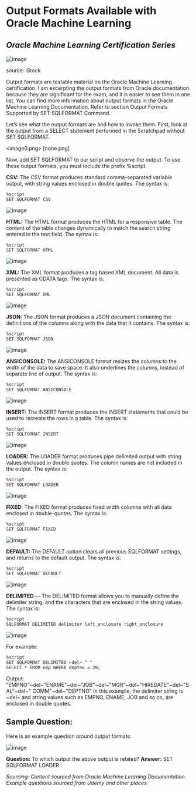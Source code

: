 # Output Formats Available with Oracle Machine Learning
## *Oracle Machine Learning Certification Series*

![image](https://github.com/nicktoscano/oml_cert_2021/blob/main/images/puzzle.jpg)

source: iStock

Output formats are testable material on the Oracle Machine Learning certification. I am excerpting the output formats from Oracle documentation because they are significant for the exam, and it is easier to see them in one list. You can find more information about output formats in the Oracle Machine Learning Documentation. Refer to section Output Formats Supported by SET SQLFORMAT Command.

Let’s see what the output formats are and how to invoke them.  First, look at the output from a SELECT statement performed in the Scratchpad without SET SQLFORMAT. 

<image0.png> [none.png]

Now, add SET SQLFORMAT to our script and observe the output. To use these output formats, you must include the prefix %script.

**CSV:** The CSV format produces standard comma-separated variable output, with string values enclosed in double quotes. The syntax is: 
```
%script 
SET SQLFORMAT CSV
```
![image](https://github.com/nicktoscano/oml_cert_2021/blob/main/images/csv.png)

**HTML:** The HTML format produces the HTML for a responsive table. The content of the table changes dynamically to match the search string entered in the text field. The syntax is: 

```
%script 
SET SQLFORMAT HTML
```

![image](https://github.com/nicktoscano/oml_cert_2021/blob/main/images/html.png)

**XML:** The XML format produces a tag based XML document. All data is presented as CDATA tags. The syntax is: 

```
%script 
SET SQLFORMAT XML
```

![image](https://github.com/nicktoscano/oml_cert_2021/blob/main/images/xml.png)

**JSON:** The JSON format produces a JSON document containing the definitions of the columns along with the data that it contains. The syntax is: 

```
%script 
SET SQLFORMAT JSON 
```

![image](https://github.com/nicktoscano/oml_cert_2021/blob/main/images/json.png)

**ANSICONSOLE:** The ANSICONSOLE format resizes the columns to the width of the data to save space. It also underlines the columns, instead of separate line of output. The syntax is: 

```
%script 
SET SQLFORMAT ANSICONSOLE 
```

![image](https://github.com/nicktoscano/oml_cert_2021/blob/main/images/ansiconsole.png)

**INSERT:** The INSERT format produces the INSERT statements that could be used to recreate the rows in a table. The syntax is: 

```
%script 
SET SQLFORMAT INSERT 
```

![image](https://github.com/nicktoscano/oml_cert_2021/blob/main/images/insert.png)

**LOADER:** The LOADER format produces pipe delimited output with string values enclosed in double quotes. The column names are not included in the output. The syntax is: 

```
%script
SET SQLFORMAT LOADER
```

![image](https://github.com/nicktoscano/oml_cert_2021/blob/main/images/loader.png)

**FIXED:** The FIXED format produces fixed width columns with all data enclosed in double-quotes. The syntax is: 

```
%script 
SET SQLFORMAT FIXED
```

![image](https://github.com/nicktoscano/oml_cert_2021/blob/main/images/fixed.png)

**DEFAULT:** The DEFAULT option clears all previous SQLFORMAT settings, and returns to the default output. The syntax is: 

```
%script 
SET SQLFORMAT DEFAULT
```

![image](https://github.com/nicktoscano/oml_cert_2021/blob/main/images/default.png)

**DELIMITED** — The DELIMITED format allows you to manually define the delimiter string, and the characters that are enclosed in the string values. The syntax is: 

```
%script 
SQLFORMAT DELIMITED delimiter left_enclosure right_enclosure 
```

![image](https://github.com/nicktoscano/oml_cert_2021/blob/main/images/delimited.png)

For example:
```
%script 
SET SQLFORMAT DELIMITED ~del~ " " 
SELECT * FROM emp WHERE deptno = 20; 
```

Output: "EMPNO"~del~"ENAME"~del~"JOB"~del~"MGR"~del~"HIREDATE"~del~"SAL"~del~" COMM"~del~"DEPTNO" In this example, the delimiter string is ~del~ and string values such as EMPNO, ENAME, JOB and so on, are enclosed in double quotes.

## Sample Question:

Here is an example question around output formats:

![image](https://github.com/nicktoscano/oml_cert_2021/blob/main/images/sqlloader.jpg)

**Question:** To which output the above output is related?
**Answer:** SET SQLFORMAT LOADER

*Sourcing:*
*Content sourced from Oracle Machine Learning Documentation.*
*Example questions sourced from Udemy and other places.*

